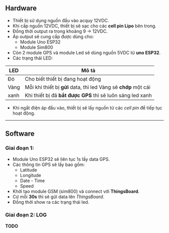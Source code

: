 ## Hardware
- Thiết bị sử dụng nguồn đầu vào acquy 12VDC.
- Khi cấp nguồn 12VDC, thiết bị sẽ sạc cho các **cell pin Lipo** bên trong.
- Đồng thời output ra trong khoảng 9 -> 12VDC.
- Áp output sẽ cung cấp được dùng cho:
	+ Module Uno ESP32
	+ Module Sim800
- Còn 2 module GPS và module Led sẽ dùng nguồn 5VDC từ **uno ESP32**.
- Các trạng thái LED:

LED	|	Mô tả		|
--------|-----------------------|
Đỏ	| Cho biết thiết bị đang hoạt động |
Vàng	| Mỗi khi thiết bị **gửi** data, thì led Vàng sẽ **chớp** một cái |
xanh	| Khi thiết bị đã **bắt được GPS** thì sẽ luôn sáng led xanh | 

- Khi ngắt điện áp đầu vào, thiết bị sẽ lấy nguồn từ các *cell pin* để tiếp tục hoạt động.

------------------------------------------------------------------------------------------------
## Software
### Giai đoạn 1: 
- Module Uno ESP32 sẽ liên tục 1s lấy data GPS.
- Các thông tin GPS sẽ lấy bao gồm:
	+ Latitude 
	+ Longitude
	+ Date - Time
	+ Speed
- Khởi tạo module GSM (sim800) và connect với **ThingsBoard**.
- Cứ mỗi **30s** thì sẽ gửi data lên *ThingsBoard*.
- Đồng thời show ra các trạng thái led.
### Giai đoạn 2: LOG
**TODO**


